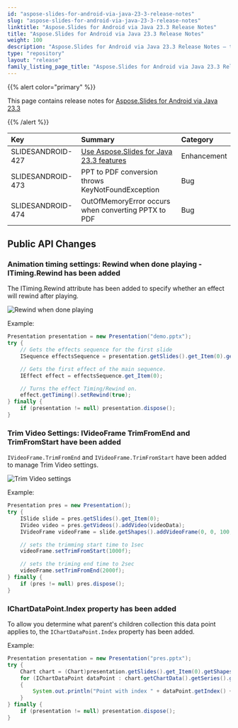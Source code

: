 ```yaml
---
id: "aspose-slides-for-android-via-java-23-3-release-notes"
slug: "aspose-slides-for-android-via-java-23-3-release-notes"
linktitle: "Aspose.Slides for Android via Java 23.3 Release Notes"
title: "Aspose.Slides for Android via Java 23.3 Release Notes"
weight: 100
description: "Aspose.Slides for Android via Java 23.3 Release Notes – the latest updates and fixes."
type: "repository"
layout: "release"
family_listing_page_title: "Aspose.Slides for Android via Java 23.3 Release Notes"
---
```


{{% alert color="primary" %}}

This page contains release notes for [Aspose.Slides for Android via Java 23.3](https://releases.aspose.com/java/repo/com/aspose/aspose-slides/23.3/)

{{% /alert %}}

|**Key**|**Summary**|**Category**|
| :- | :- | :- |
|SLIDESANDROID-427|[Use Aspose.Slides for Java 23.3 features](/slides/java/release-notes/2023/aspose-slides-for-java-23-3-release-notes/)|Enhancement|
|SLIDESANDROID-473|PPT to PDF conversion throws KeyNotFoundException|Bug|
|SLIDESANDROID-474|OutOfMemoryError occurs when converting PPTX to PDF|Bug|

## Public API Changes ##

### Animation timing settings: Rewind when done playing - ITiming.Rewind has been added ###

The ITiming.Rewind attribute has been added to specify whether an effect will rewind after playing.

![Rewind when done playing](../rewind.png)

Example:

``` java
Presentation presentation = new Presentation("demo.pptx");
try {
    // Gets the effects sequence for the first slide
    ISequence effectsSequence = presentation.getSlides().get_Item(0).getTimeline().getMainSequence();

    // Gets the first effect of the main sequence.
    IEffect effect = effectsSequence.get_Item(0);

    // Turns the effect Timing/Rewind on.
    effect.getTiming().setRewind(true);
} finally {
    if (presentation != null) presentation.dispose();
}
```

### Trim Video Settings: IVideoFrame TrimFromEnd and TrimFromStart have been added ###

`IVideoFrame.TrimFromEnd` and `IVideoFrame.TrimFromStart` have been added to manage Trim Video settings.

![Trim Video settings](../trim_video.png)

Example:

``` java
Presentation pres = new Presentation();
try {
    ISlide slide = pres.getSlides().get_Item(0);
    IVideo video = pres.getVideos().addVideo(videoData);
    IVideoFrame videoFrame = slide.getShapes().addVideoFrame(0, 0, 100, 100, video);

    // sets the trimming start time to 1sec
    videoFrame.setTrimFromStart(1000f);

    // sets the triming end time to 2sec
    videoFrame.setTrimFromEnd(2000f);
} finally {
    if (pres != null) pres.dispose();
}
```

### IChartDataPoint.Index property has been added ###

To allow you determine what parent's children collection this data point applies to, the `IChartDataPoint.Index` property has been added.

Example:

``` java
Presentation presentation = new Presentation("pres.pptx");
try {
    Chart chart = (Chart)presentation.getSlides().get_Item(0).getShapes().get_Item(0);
    for (IChartDataPoint dataPoint : chart.getChartData().getSeries().get_Item(0).getDataPoints())
    {
        System.out.println("Point with index " + dataPoint.getIndex() + " is applied to " + dataPoint.getValue());
    }
} finally {
    if (presentation != null) presentation.dispose();
}
```
